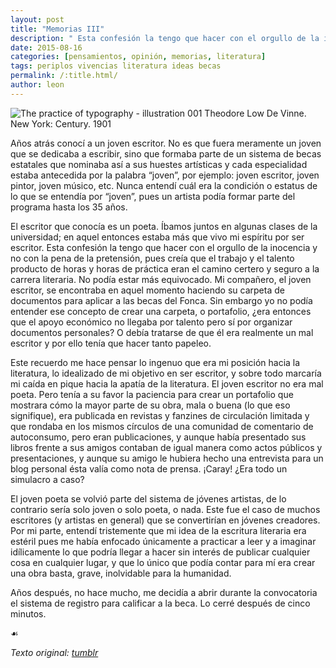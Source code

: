 ```yaml
---
layout: post
title: "Memorias III"
description: " Esta confesión la tengo que hacer con el orgullo de la inocencia y no con la pena de la pretensión, pues creía que el trabajo y el talento producto de horas y horas de práctica eran el camino certero y seguro a la carrera literaria... Entrada rescatada de un Tumblr que, en una triste ironía, no pude rescatar."
date: 2015-08-16
categories: [pensamientos, opinión, memorias, literatura]
tags: periplos vivencias literatura ideas becas
permalink: /:title.html/
author: leon
---
```


![The practice of typography - illustration 001 Theodore Low De Vinne. New York: Century. 1901](https://upload.wikimedia.org/wikipedia/commons/thumb/d/dd/The_practice_of_typography_-_illustration_001.png/640px-The_practice_of_typography_-_illustration_001.png)

Años atrás conocí a un joven escritor. No es que fuera meramente un joven que se dedicaba a escribir, sino que formaba parte de un sistema de becas estatales que nominaba así a sus huestes artísticas y cada especialidad estaba antecedida por la palabra “joven”, por ejemplo: joven escritor, joven pintor, joven músico, etc. Nunca entendí cuál era la condición o estatus de lo que se entendía por “joven”, pues un artista podía formar parte del programa hasta los 35 años.

El escritor que conocía es un poeta. Íbamos juntos en algunas clases de la universidad; en aquel entonces estaba más que vivo mi espíritu por ser escritor. Esta confesión la tengo que hacer con el orgullo de la inocencia y no con la pena de la pretensión, pues creía que el trabajo y el talento producto de horas y horas de práctica eran el camino certero y seguro a la carrera literaria. No podía estar más equivocado. Mi compañero, el joven escritor, se encontraba en aquel momento haciendo su carpeta de documentos para aplicar a las becas del Fonca. Sin embargo yo no podía entender ese concepto de crear una carpeta, o portafolio, ¿era entonces que el apoyo económico no llegaba por talento pero sí por organizar documentos personales? O debía tratarse de que él era realmente un mal escritor y por ello tenía que hacer tanto papeleo.

Este recuerdo me hace pensar lo ingenuo que era mi posición hacia la literatura, lo idealizado de mi objetivo en ser escritor, y sobre todo marcaría mi caída en pique hacia la apatía de la literatura. El joven escritor no era mal poeta. Pero tenía a su favor la paciencia para crear un portafolio que mostrara cómo la mayor parte de su obra, mala o buena (lo que eso signifique), era publicada en revistas y fanzines de circulación limitada y que rondaba en los mismos círculos de una comunidad de comentario de autoconsumo, pero eran publicaciones, y aunque había presentado sus libros frente a sus amigos contaban de igual manera como actos públicos y presentaciones, y aunque su amigo le hubiera hecho una entrevista para un blog personal ésta valía como nota de prensa. ¡Caray! ¿Era todo un simulacro a caso?

El joven poeta se volvió parte del sistema de jóvenes artistas, de lo contrario sería solo joven o solo poeta, o nada. Este fue el caso de muchos escritores (y artistas en general) que se convertirían en jóvenes creadores. Por mi parte, entendí tristemente que mi idea de la escritura literaria era estéril pues me había enfocado únicamente a practicar a leer y a imaginar idílicamente lo que podría llegar a hacer sin interés de publicar cualquier cosa en cualquier lugar, y que lo único que podía contar para mí era crear una obra basta, grave, inolvidable para la humanidad.

Años después, no hace mucho, me decidía a abrir durante la convocatoria el sistema de registro para calificar a la beca. Lo cerré después de cinco minutos.

&#9753;

*Texto original: [tumblr](https://der-strafbomber-blog.tumblr.com/post/126788830887/iii)*
